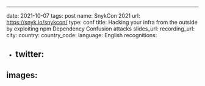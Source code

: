 ---
date: 2021-10-07
tags: post
name: SnykCon 2021
url: https://snyk.io/snykcon/
type: conf
title: Hacking your infra from the outside by exploiting npm Dependency Confusion attacks
slides_url: 
recording_url: 
city: 
country: 
country_code: 
language: English
recognitions:
  - twitter:
    - 
images:
  - 
